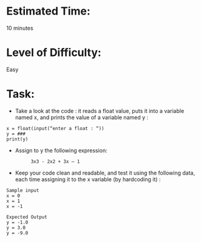 # Estimated Time:
10 minutes

# Level of Difficulty:
Easy


# Task:
* Take a look at the code : it reads a float value, puts it into a variable named x, and prints the value of a variable named y :
```
x = float(input(“enter a float : “))
y = ###
print(y)
```
* Assign to y the following expression:
```
         3x3 - 2x2 + 3x – 1
```

* Keep your code clean and readable, and test it using the following data, each time assigning it to the x variable (by hardcoding it) :

```
Sample input
x = 0
x = 1
x = -1

Expected Output
y = -1.0
y = 3.0
y = -9.0
```
 
